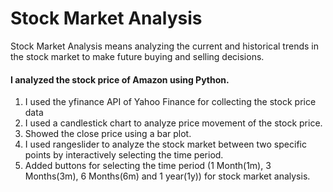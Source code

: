 # Stock Market Analysis
Stock Market Analysis means analyzing the current and historical trends in the stock market to make future buying and selling decisions.
#### I analyzed the stock price of Amazon using Python.  
  1. I used the yfinance API of Yahoo Finance for collecting the stock price data
  2. I used a candlestick chart to analyze price movement of the stock price.
  3. Showed the close price using a bar plot.
  4. I used rangeslider to analyze the stock market between two specific points by interactively selecting the time period.
  5. Added buttons for selecting the time period (1 Month(1m), 3 Months(3m), 6 Months(6m) and 1 year(1y)) for stock market analysis.
